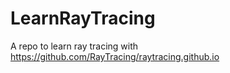 # LearnRayTracing
A repo to learn ray tracing with https://github.com/RayTracing/raytracing.github.io
